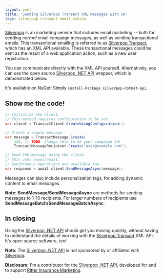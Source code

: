 ```yaml
---
layout: post
title: 'Sending Silverpop Transact XML Messages with C#'
tags: silverpop transact email csharp
---
```


[Silverpop](https://www.silverpop.com/) is an marketing service that includes email marketing -- both for sending *normal* email campaign messages, as well as sending transactional emails. This transactional emailing is referred to as [Silverpop Transact](https://www.silverpop.com/Software/Engage-Apps/Apps/Transact/), which has an XML API available. These transactional messages could be sent as the result of a web application action, such as a new user registration.

You can communicate directly with the XML API yourself. Alternatively, you can use the open source [Silverpop .NET API](https://github.com/ritterim/silverpop-dotnet-api) wrapper, which is demonstrated below.

It's available on NuGet! Simply `Install-Package silverpop-dotnet-api`.

## Show me the code!

```csharp
// Initialize the client.
// This method requires configuration to be set.
var client = TransactClient.CreateUsingConfiguration();

// Create a simple message.
var message = TransactMessage.Create(
    123, // TODO: Change this to be your campaign id!
    TransactMessageRecipient.Create("user@example.com");

// Send the message using the client.
// This uses async/await.
// Synchronous operations are available too.
var response = await client.SendMessageAsync(message);
```

Messages can also include personalization tags, for adding dynamic content to email messages.

**Note:** **SendMessage/SendMessageAsync** are methods for sending messages to 1-10 recipients. For larger numbers of recipients use **SendMessageBatch/SendMessageBatchAsync**.

## In closing

Using the [Silverpop .NET API](https://github.com/ritterim/silverpop-dotnet-api) should get you moving quickly, without having to understand the details of working with the [Silverpop Transact](https://www.silverpop.com/Software/Engage-Apps/Apps/Transact/) XML API. It's open source software, too!

**Note:** The [Silverpop .NET API](https://github.com/ritterim/silverpop-dotnet-api) is not sponsored by or affiliated with [Silverpop](https://www.silverpop.com/).

**Disclosure:** I'm a contributor for the [Silverpop .NET API](https://github.com/ritterim/silverpop-dotnet-api), developed for and to support [Ritter Insurance Marketing](https://www.ritterim.com/).
